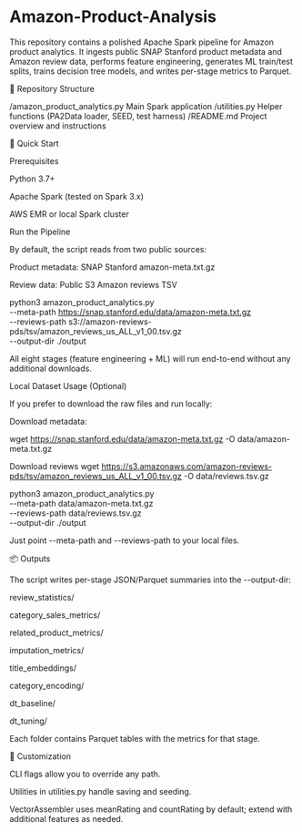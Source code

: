 # Amazon-Product-Analysis


This repository contains a polished Apache Spark pipeline for Amazon product analytics. It ingests public SNAP Stanford product metadata and Amazon review data, performs feature engineering, generates ML train/test splits, trains decision tree models, and writes per-stage metrics to Parquet.

📂 Repository Structure

/amazon_product_analytics.py   Main Spark application
/utilities.py                 Helper functions (PA2Data loader, SEED, test harness)
/README.md                    Project overview and instructions

🚀 Quick Start

Prerequisites

Python 3.7+

Apache Spark (tested on Spark 3.x)

AWS EMR or local Spark cluster

Run the Pipeline

By default, the script reads from two public sources:

Product metadata: SNAP Stanford amazon-meta.txt.gz

Review data: Public S3 Amazon reviews TSV

python3 amazon_product_analytics.py \
    --meta-path https://snap.stanford.edu/data/amazon-meta.txt.gz \
    --reviews-path s3://amazon-reviews-pds/tsv/amazon_reviews_us_ALL_v1_00.tsv.gz \
    --output-dir ./output

All eight stages (feature engineering + ML) will run end-to-end without any additional downloads.

Local Dataset Usage (Optional)

If you prefer to download the raw files and run locally:

Download metadata:

wget https://snap.stanford.edu/data/amazon-meta.txt.gz -O data/amazon-meta.txt.gz

 Download reviews
wget https://s3.amazonaws.com/amazon-reviews-pds/tsv/amazon_reviews_us_ALL_v1_00.tsv.gz -O data/reviews.tsv.gz


python3 amazon_product_analytics.py \
    --meta-path data/amazon-meta.txt.gz \
    --reviews-path data/reviews.tsv.gz \
    --output-dir ./output

Just point --meta-path and --reviews-path to your local files.

📦 Outputs

The script writes per-stage JSON/Parquet summaries into the --output-dir:

review_statistics/

category_sales_metrics/

related_product_metrics/

imputation_metrics/

title_embeddings/

category_encoding/

dt_baseline/

dt_tuning/

Each folder contains Parquet tables with the metrics for that stage.

📝 Customization

CLI flags allow you to override any path.

Utilities in utilities.py handle saving and seeding.

VectorAssembler uses meanRating and countRating by default; extend with additional features as needed.
